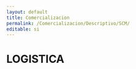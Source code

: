 ```yaml
---
layout: default
title: Comercializacion
permalink: /Comercializacion/Descriptivo/SCM/
editable: si
---
```


# LOGISTICA

